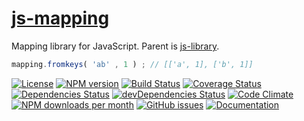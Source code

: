 [js-mapping](http://aureooms.github.io/js-mapping)
==

Mapping library for JavaScript. Parent is
[js-library](https://github.com/aureooms/js-library).

```js
mapping.fromkeys( 'ab' , 1 ) ; // [['a', 1], ['b', 1]]
```

[![License](https://img.shields.io/github/license/aureooms/js-mapping.svg?style=flat)](https://raw.githubusercontent.com/aureooms/js-mapping/master/LICENSE)
[![NPM version](https://img.shields.io/npm/v/@aureooms/js-mapping.svg?style=flat)](https://www.npmjs.org/package/@aureooms/js-mapping)
[![Build Status](https://img.shields.io/travis/aureooms/js-mapping.svg?style=flat)](https://travis-ci.org/aureooms/js-mapping)
[![Coverage Status](https://img.shields.io/coveralls/aureooms/js-mapping.svg?style=flat)](https://coveralls.io/r/aureooms/js-mapping)
[![Dependencies Status](https://img.shields.io/david/aureooms/js-mapping.svg?style=flat)](https://david-dm.org/aureooms/js-mapping#info=dependencies)
[![devDependencies Status](https://img.shields.io/david/dev/aureooms/js-mapping.svg?style=flat)](https://david-dm.org/aureooms/js-mapping#info=devDependencies)
[![Code Climate](https://img.shields.io/codeclimate/github/aureooms/js-mapping.svg?style=flat)](https://codeclimate.com/github/aureooms/js-mapping)
[![NPM downloads per month](https://img.shields.io/npm/dm/@aureooms/js-mapping.svg?style=flat)](https://www.npmjs.org/package/@aureooms/js-mapping)
[![GitHub issues](https://img.shields.io/github/issues/aureooms/js-mapping.svg?style=flat)](https://github.com/aureooms/js-mapping/issues)
[![Documentation](https://aureooms.github.io/js-mapping/badge.svg)](https://aureooms.github.io/js-mapping/source.html)
